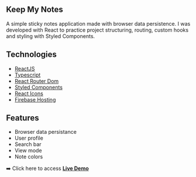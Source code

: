 ## Keep My Notes
A simple sticky notes application made with browser data persistence. I was developed with React to practice project structuring, routing, custom hooks and styling with Styled Components.

## Technologies
* [ReactJS](https://react.dev/)
* [Typescript](https://www.typescriptlang.org/)
* [React Router Dom](https://reactrouter.com/en/main)
* [Styled Components](https://styled-components.com/)
* [React Icons](https://www.docker.com/](https://react-icons.github.io/react-icons/)https://react-icons.github.io/react-icons/)
* [Firebase Hosting](https://firebase.google.com/docs/hosting)

## Features
* Browser data persistance
* User profile
* Search bar
* View mode
* Note colors

➡️ Click here to access **[Live Demo](keep-my-notes-demo.web.app)**
